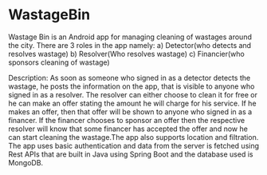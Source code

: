 # WastageBin
Wastage Bin is an Android app for managing cleaning of wastages around the city.
There are 3 roles in the app namely: 
a) Detector(who detects and resolves wastage)
b) Resolver(Who resolves wastage) 
c) Financier(who sponsors cleaning of wastage)

Description:
As soon as someone who signed in as a detector detects the wastage, he posts the information on the app, that is visible to
anyone who signed in as a resolver. The resolver can either choose to clean it for free or he can make an offer stating the 
amount he will charge for his service. If he makes an offer, then that offer will be shown to anyone who signed in as a 
financer. If the financer chooses to sponsor an offer then the respective resolver will know that some financer has accepted
the offer and now he can start cleaning the wastage.The app also supports location and filtration. The app uses basic authentication and data from the server is fetched using Rest APIs that are built in Java using Spring Boot and the database used is MongoDB.
